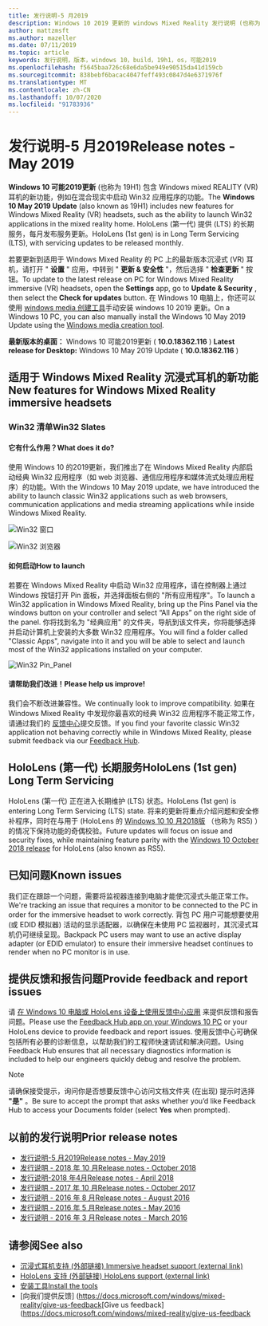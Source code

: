 ```yaml
---
title: 发行说明-5 月2019
description: Windows 10 2019 更新的 windows Mixed Reality 发行说明 (也称为 19H1) 。
author: mattzmsft
ms.author: mazeller
ms.date: 07/11/2019
ms.topic: article
keywords: 发行说明，版本，windows 10，build，19h1，os，可能2019
ms.openlocfilehash: f5645baa726c68e6da5be949e90515da41d159cb
ms.sourcegitcommit: 838bebf6bacac4047feff493c0847d4e6371976f
ms.translationtype: MT
ms.contentlocale: zh-CN
ms.lasthandoff: 10/07/2020
ms.locfileid: "91783936"
---
```

# <a name="release-notes---may-2019"></a><span data-ttu-id="e117c-104">发行说明-5 月2019</span><span class="sxs-lookup"><span data-stu-id="e117c-104">Release notes - May 2019</span></span>

<span data-ttu-id="e117c-105">**Windows 10 可能2019更新** (也称为 19H1) 包含 Windows mixed REALITY (VR) 耳机的新功能，例如在混合现实中启动 Win32 应用程序的功能。</span><span class="sxs-lookup"><span data-stu-id="e117c-105">The **Windows 10 May 2019 Update** (also known as 19H1) includes new features for Windows Mixed Reality (VR) headsets, such as the ability to launch Win32 applications in the mixed reality home.</span></span> <span data-ttu-id="e117c-106">HoloLens (第一代) 提供 (LTS) 的长期服务，每月发布服务更新。</span><span class="sxs-lookup"><span data-stu-id="e117c-106">HoloLens (1st gen) is in Long Term Servicing (LTS), with servicing updates to be released monthly.</span></span>

<span data-ttu-id="e117c-107">若要更新到适用于 Windows Mixed Reality 的 PC 上的最新版本沉浸式 (VR) 耳机，请打开 " **设置** " 应用，中转到 " **更新 & 安全性** "，然后选择 " **检查更新** " 按钮。</span><span class="sxs-lookup"><span data-stu-id="e117c-107">To update to the latest release on PC for Windows Mixed Reality immersive (VR) headsets, open the **Settings** app, go to **Update & Security** , then select the **Check for updates** button.</span></span> <span data-ttu-id="e117c-108">在 Windows 10 电脑上，你还可以使用 [windows media 创建工具](https://www.microsoft.com/software-download/windows10)手动安装 windows 10 2019 更新。</span><span class="sxs-lookup"><span data-stu-id="e117c-108">On a Windows 10 PC, you can also manually install the Windows 10 May 2019 Update using the [Windows media creation tool](https://www.microsoft.com/software-download/windows10).</span></span>

<span data-ttu-id="e117c-109">**最新版本的桌面：** Windows 10 可能2019更新 ( **10.0.18362.116** ) </span><span class="sxs-lookup"><span data-stu-id="e117c-109">**Latest release for Desktop:** Windows 10 May 2019 Update ( **10.0.18362.116** )</span></span><br>

## <a name="new-features-for-windows-mixed-reality-immersive-headsets"></a><span data-ttu-id="e117c-110">适用于 Windows Mixed Reality 沉浸式耳机的新功能</span><span class="sxs-lookup"><span data-stu-id="e117c-110">New features for Windows Mixed Reality immersive headsets</span></span>

### <a name="win32-slates"></a><span data-ttu-id="e117c-111">Win32 清单</span><span class="sxs-lookup"><span data-stu-id="e117c-111">Win32 Slates</span></span>

#### <a name="what-does-it-do"></a><span data-ttu-id="e117c-112">它有什么作用？</span><span class="sxs-lookup"><span data-stu-id="e117c-112">What does it do?</span></span> 
<span data-ttu-id="e117c-113">使用 Windows 10 的2019更新，我们推出了在 Windows Mixed Reality 内部启动经典 Win32 应用程序（如 web 浏览器、通信应用程序和媒体流式处理应用程序）的功能。</span><span class="sxs-lookup"><span data-stu-id="e117c-113">With the Windows 10 May 2019 update, we have introduced the ability to launch classic Win32 applications such as web browsers, communication applications and media streaming applications while inside Windows Mixed Reality.</span></span> 

![Win32 窗口](images/mr-win32-slates-1.png)

![Win32 浏览器](images/mr-win32-slates-2.png)

#### <a name="how-to-launch"></a><span data-ttu-id="e117c-116">如何启动</span><span class="sxs-lookup"><span data-stu-id="e117c-116">How to launch</span></span>
<span data-ttu-id="e117c-117">若要在 Windows Mixed Reality 中启动 Win32 应用程序，请在控制器上通过 Windows 按钮打开 Pin 面板，并选择面板右侧的 "所有应用程序"。</span><span class="sxs-lookup"><span data-stu-id="e117c-117">To launch a Win32 application in Windows Mixed Reality, bring up the Pins Panel via the windows button on your controller and select “All Apps” on the right side of the panel.</span></span>  <span data-ttu-id="e117c-118">你将找到名为 "经典应用" 的文件夹，导航到该文件夹，你将能够选择并启动计算机上安装的大多数 Win32 应用程序。</span><span class="sxs-lookup"><span data-stu-id="e117c-118">You will find a folder called "Classic Apps", navigate into it and you will be able to select and launch most of the Win32 applications installed on your computer.</span></span>

![Win32 Pin_Panel](images/mr-win32-slates-pinspanel.png)

#### <a name="please-help-us-improve"></a><span data-ttu-id="e117c-120">请帮助我们改进！</span><span class="sxs-lookup"><span data-stu-id="e117c-120">Please help us improve!</span></span>
<span data-ttu-id="e117c-121">我们会不断改进兼容性。</span><span class="sxs-lookup"><span data-stu-id="e117c-121">We continually look to improve compatibility.</span></span>  <span data-ttu-id="e117c-122">如果在 Windows Mixed Reality 中发现你最喜欢的经典 Win32 应用程序不能正常工作，请通过我们的 [反馈中心](https://support.microsoft.com//help/4021566/windows-10-send-feedback-to-microsoft-with-feedback-hub)提交反馈。</span><span class="sxs-lookup"><span data-stu-id="e117c-122">If you find your favorite classic Win32 application not behaving correctly while in Windows Mixed Reality, please submit feedback via our [Feedback Hub](https://support.microsoft.com//help/4021566/windows-10-send-feedback-to-microsoft-with-feedback-hub).</span></span>

## <a name="hololens-1st-gen-long-term-servicing"></a><span data-ttu-id="e117c-123">HoloLens (第一代) 长期服务</span><span class="sxs-lookup"><span data-stu-id="e117c-123">HoloLens (1st gen) Long Term Servicing</span></span>

<span data-ttu-id="e117c-124">HoloLens (第一代) 正在进入长期维护 (LTS) 状态。</span><span class="sxs-lookup"><span data-stu-id="e117c-124">HoloLens (1st gen) is entering Long Term Servicing (LTS) state.</span></span> <span data-ttu-id="e117c-125">将来的更新将重点介绍问题和安全修补程序，同时在与用于 (HoloLens 的 [Windows 10 10 月2018版](release-notes-october-2018.md) （也称为 RS5) ）的情况下保持功能的奇偶校验。</span><span class="sxs-lookup"><span data-stu-id="e117c-125">Future updates will focus on issue and security fixes, while maintaining feature parity with the [Windows 10 October 2018 release](release-notes-october-2018.md) for HoloLens (also known as RS5).</span></span> 

## <a name="known-issues"></a><span data-ttu-id="e117c-126">已知问题</span><span class="sxs-lookup"><span data-stu-id="e117c-126">Known issues</span></span>

<span data-ttu-id="e117c-127">我们正在跟踪一个问题，需要将监视器连接到电脑才能使沉浸式头能正常工作。</span><span class="sxs-lookup"><span data-stu-id="e117c-127">We're tracking an issue that requires a monitor to be connected to the PC in order for the immersive headset to work correctly.</span></span> <span data-ttu-id="e117c-128">背包 PC 用户可能想要使用 (或 EDID 模拟器) 活动的显示适配器，以确保在未使用 PC 监视器时，其沉浸式耳机仍可继续呈现。</span><span class="sxs-lookup"><span data-stu-id="e117c-128">Backpack PC users may want to use an active display adapter (or EDID emulator) to ensure their immersive headset continues to render when no PC monitor is in use.</span></span> 

## <a name="provide-feedback-and-report-issues"></a><span data-ttu-id="e117c-129">提供反馈和报告问题</span><span class="sxs-lookup"><span data-stu-id="e117c-129">Provide feedback and report issues</span></span>

<span data-ttu-id="e117c-130">请 [在 Windows 10 电脑或 HoloLens 设备上使用反馈中心应用](https://docs.microsoft.com/windows/mixed-reality/give-us-feedback) 来提供反馈和报告问题。</span><span class="sxs-lookup"><span data-stu-id="e117c-130">Please use the [Feedback Hub app on your Windows 10 PC](https://docs.microsoft.com/windows/mixed-reality/give-us-feedback) or your HoloLens device to provide feedback and report issues.</span></span> <span data-ttu-id="e117c-131">使用反馈中心可确保包括所有必要的诊断信息，以帮助我们的工程师快速调试和解决问题。</span><span class="sxs-lookup"><span data-stu-id="e117c-131">Using Feedback Hub ensures that all necessary diagnostics information is included to help our engineers quickly debug and resolve the problem.</span></span>

>[!NOTE]
><span data-ttu-id="e117c-132">请确保接受提示，询问你是否想要反馈中心访问文档文件夹 (在出现) 提示时选择 **"是"** 。</span><span class="sxs-lookup"><span data-stu-id="e117c-132">Be sure to accept the prompt that asks whether you’d like Feedback Hub to access your Documents folder (select **Yes** when prompted).</span></span>

## <a name="prior-release-notes"></a><span data-ttu-id="e117c-133">以前的发行说明</span><span class="sxs-lookup"><span data-stu-id="e117c-133">Prior release notes</span></span>

* [<span data-ttu-id="e117c-134">发行说明-5 月2019</span><span class="sxs-lookup"><span data-stu-id="e117c-134">Release notes - May 2019</span></span>](release-notes-may-2019.md)
* [<span data-ttu-id="e117c-135">发行说明 - 2018 年 10 月</span><span class="sxs-lookup"><span data-stu-id="e117c-135">Release notes - October 2018</span></span>](release-notes-october-2018.md)
* [<span data-ttu-id="e117c-136">发行说明-2018 年4月</span><span class="sxs-lookup"><span data-stu-id="e117c-136">Release notes - April 2018</span></span>](release-notes-april-2018.md)
* [<span data-ttu-id="e117c-137">发行说明 - 2017 年 10 月</span><span class="sxs-lookup"><span data-stu-id="e117c-137">Release notes - October 2017</span></span>](release-notes-october-2017.md)
* [<span data-ttu-id="e117c-138">发行说明 - 2016 年 8 月</span><span class="sxs-lookup"><span data-stu-id="e117c-138">Release notes - August 2016</span></span>](release-notes-august-2016.md)
* [<span data-ttu-id="e117c-139">发行说明 - 2016 年 5 月</span><span class="sxs-lookup"><span data-stu-id="e117c-139">Release notes - May 2016</span></span>](release-notes-may-2016.md)
* [<span data-ttu-id="e117c-140">发行说明 - 2016 年 3 月</span><span class="sxs-lookup"><span data-stu-id="e117c-140">Release notes - March 2016</span></span>](release-notes-march-2016.md)

## <a name="see-also"></a><span data-ttu-id="e117c-141">请参阅</span><span class="sxs-lookup"><span data-stu-id="e117c-141">See also</span></span>
* [<span data-ttu-id="e117c-142">沉浸式耳机支持 (外部链接) </span><span class="sxs-lookup"><span data-stu-id="e117c-142">Immersive headset support (external link)</span></span>](https://docs.microsoft.com/windows/mixed-reality/enthusiast-guide/troubleshooting-windows-mixed-reality)
* [<span data-ttu-id="e117c-143">HoloLens 支持 (外部链接) </span><span class="sxs-lookup"><span data-stu-id="e117c-143">HoloLens support (external link)</span></span>](https://support.microsoft.com/products/hololens)
* [<span data-ttu-id="e117c-144">安装工具</span><span class="sxs-lookup"><span data-stu-id="e117c-144">Install the tools</span></span>](https://docs.microsoft.com/windows/mixed-reality/develop/install-the-tools)
* <span data-ttu-id="e117c-145">[向我们提供反馈] (https://docs.microsoft.com/windows/mixed-reality/give-us-feedback</span><span class="sxs-lookup"><span data-stu-id="e117c-145">[Give us feedback](https://docs.microsoft.com/windows/mixed-reality/give-us-feedback</span></span>

